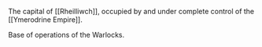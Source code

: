 The capital of [[Rheilliwch]], occupied by and under complete control of the [[Ymerodrine Empire]].

Base of operations of the Warlocks.

